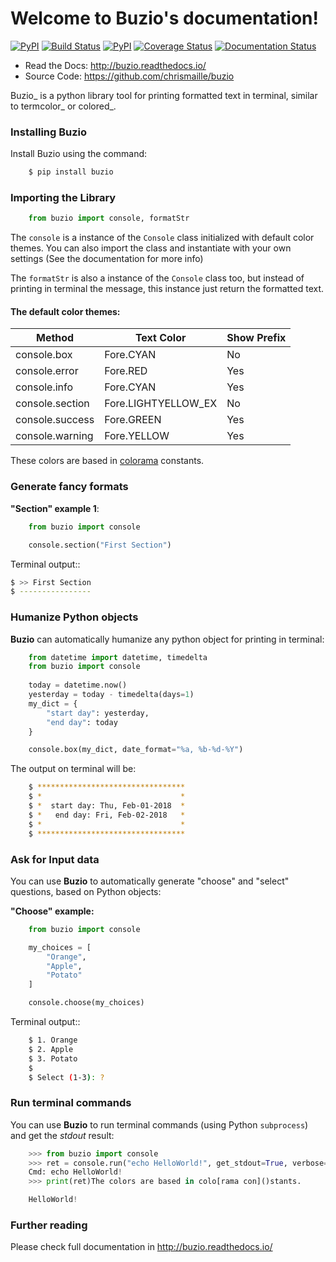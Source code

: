 Welcome to Buzio's documentation!
=================================

[![PyPI](https://img.shields.io/pypi/v/nine.svg)](https://pypi.python.org/pypi/buzio)
[![Build Status](https://travis-ci.org/chrismaille/buzio.svg?branch=master)](https://travis-ci.org/chrismaille/buzio)
[![PyPI](https://img.shields.io/pypi/pyversions/buzio.svg)](https://pypi.python.org/pypi/buzio)
[![Coverage Status](https://coveralls.io/repos/github/chrismaille/buzio/badge.svg?branch=master)](https://coveralls.io/github/chrismaille/buzio?branch=master)
[![Documentation Status](https://readthedocs.org/projects/buzio/badge/?version=latest)](http://buzio.readthedocs.io/en/latest/?badge=latest)

* Read the Docs: http://buzio.readthedocs.io/
* Source Code: https://github.com/chrismaille/buzio

Buzio_ is a python library tool for printing formatted text in terminal, similar to termcolor_ or colored_.

### Installing Buzio

Install Buzio using the command:

```bash
    $ pip install buzio
```

### Importing the Library

```python
    from buzio import console, formatStr
```

The `console` is a instance of the `Console` class initialized with default color themes. You can also import the class and instantiate with your own settings (See the documentation for more info)

The `formatStr` is also a instance of the `Console` class too, but instead of printing in terminal the message, this instance just return the formatted text.

#### The default color themes:

|Method            | Text Color            | Show Prefix|
|------------------|-----------------------|------------|
|console.box       |  Fore.CYAN            |   No       |
|console.error     |  Fore.RED             |   Yes      |
|console.info      |  Fore.CYAN            |   Yes      |
|console.section   |  Fore.LIGHTYELLOW_EX  |   No       |
|console.success   |  Fore.GREEN           |   Yes      |
|console.warning   |  Fore.YELLOW          |   Yes      |

These colors are based in [colorama](https://pypi.python.org/pypi/colorama) constants.

### Generate fancy formats

**"Section" example 1**:

```python
    from buzio import console

    console.section("First Section")
```

Terminal output::

```bash
$ >> First Section
$ ----------------
```

### Humanize Python objects

**Buzio** can automatically humanize any python object for printing in terminal:

```python
    from datetime import datetime, timedelta
    from buzio import console
    
    today = datetime.now()
    yesterday = today - timedelta(days=1)
    my_dict = {
        "start day": yesterday,
        "end day": today
    }

    console.box(my_dict, date_format="%a, %b-%d-%Y")
```

The output on terminal will be:

```bash
    $ *********************************
    $ *                               *
    $ *  start day: Thu, Feb-01-2018  *
    $ *   end day: Fri, Feb-02-2018   *
    $ *                               *
    $ *********************************
```

### Ask for Input data

You can use **Buzio** to automatically generate "choose" and "select" questions, based on Python objects:

**"Choose" example:**

```python
    from buzio import console

    my_choices = [
        "Orange",
        "Apple",
        "Potato"
    ]

    console.choose(my_choices)
```

Terminal output::

```bash
    $ 1. Orange
    $ 2. Apple
    $ 3. Potato
    $ 
    $ Select (1-3): ?
```

### Run terminal commands

You can use **Buzio** to run terminal commands (using Python `subprocess`) and get the *stdout* result:

```python
    >>> from buzio import console
    >>> ret = console.run("echo HelloWorld!", get_stdout=True, verbose=True)
    Cmd: echo HelloWorld!
    >>> print(ret)The colors are based in colo[rama con]()stants.

    HelloWorld!
```

### Further reading

Please check full documentation in http://buzio.readthedocs.io/
